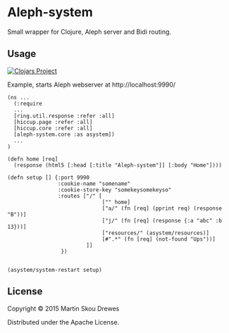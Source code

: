 # Aleph-system

Small wrapper for Clojure, Aleph server and Bidi routing.

## Usage

[![Clojars Project](http://clojars.org/aleph-system/latest-version.svg)](http://clojars.org/aleph-system)

Example, starts Aleph webserver at http://localhost:9990/ 

```
(ns ...
  (:require
  ...
  [ring.util.response :refer :all]
  [hiccup.page :refer :all]
  [hiccup.core :refer :all]
  [aleph-system.core :as asystem])
  ...
)

(defn home [req]
  (response (html5 [:head [:title "Aleph-system"]] [:body "Home"])))

(defn setup [] {:port 9990
                :cookie-name "somename"
                :cookie-store-key "somekeysomekeyso"
                :routes ["/" [
                              ["" home]
                              ["a/" (fn [req] (pprint req) (response "B"))] 
                              ["j/" (fn [req] (response {:a "abc" :b 13}))] 
                              ["resources/" (asystem/resources)]
                              [#".*" (fn [req] (not-found "Ups"))]
                         ]]
                 })
                 
                 
(asystem/system-restart setup)
```


## License

Copyright © 2015 Martin Skou Drewes

Distributed under the Apache License.
